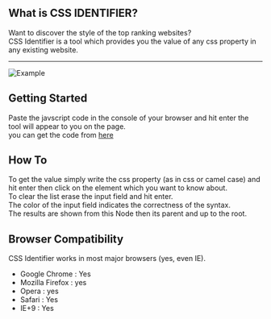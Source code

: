 

## What is CSS IDENTIFIER?
Want to discover the style of the top ranking websites?   
CSS Identifier is a tool which provides you the value of any css property in any existing website.   

***

![Example](http://i.imgur.com/Bd7yPjW.jpg)

## Getting Started 
Paste the javscript code in the console of your browser and hit enter the tool will appear to you on the page.  
you can get the code from [here](https://raw.githubusercontent.com/TarekAlQaddy/cssIdentifier/master/source/cssIdentifier.min.js) 


## How To 
To get the value simply write the css property (as in css or camel case) and hit enter then click on the element which you want to know about.    
To clear the list erase the input field and hit enter.    
The color of the input field indicates the correctness of the syntax.   
The results are shown from this Node then its parent and up to the root.     


## Browser Compatibility 
CSS Identifier works in most major browsers (yes, even IE).    
* Google Chrome : Yes
* Mozilla Firefox : yes
* Opera : yes
* Safari : Yes
* IE+9 : Yes



